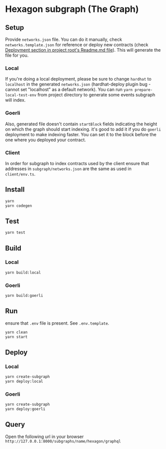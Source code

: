 # Hexagon subgraph (The Graph)

## Setup

Provide `networks.json` file. You can do it manually, check `networks.template.json` for reference or
deploy new contracts (check [Deployment section in project root's Readme.md file](../README.md#deployment)).
This will generate the file for you.

### Local

If you're doing a local deployment, please be sure to change `hardhat` to `localhost` in the generated
`networks.json` (hardhat-deploy plugin bug - cannot set "localhost" as a default network).
You can run `yarn prepare-local-test-env` from project directory to generate some events subgraph will index.

### Goerli

Also, generated file doesn't contain `startBlock` fields indicating the height on which the graph should
start indexing. it's good to add it if you do `goerli` deployment to make indexing faster. You can set
it to the block before the one where you deployed your contract.

### Client

In order for subgraph to index contracts used by the client ensure that addresses in `subgraph/networks.json` are the same as used in `client/env.ts`.

## Install
```bash
yarn
yarn codegen
```

## Test
```bash
yarn test
```

## Build

### Local
```bash
yarn build:local
```

### Goerli
```bash
yarn build:goerli
```

## Run
ensure that `.env`  file is present. See `.env.template`.

```bash
yarn clean
yarn start
```
## Deploy
### Local
```bash
yarn create-subgraph
yarn deploy:local
```

### Goerli
```bash
yarn create-subgraph
yarn deploy:goerli
```

## Query
Open the following url in your browser `http://127.0.0.1:8000/subgraphs/name/hexagon/graphql`
